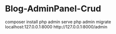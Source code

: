<h1>Blog-AdminPanel-Crud</h1>
composer install
php admin serve
php admin migrate
localhost:127.0.0.1:8000
http://127.0.0.1:8000/admin
